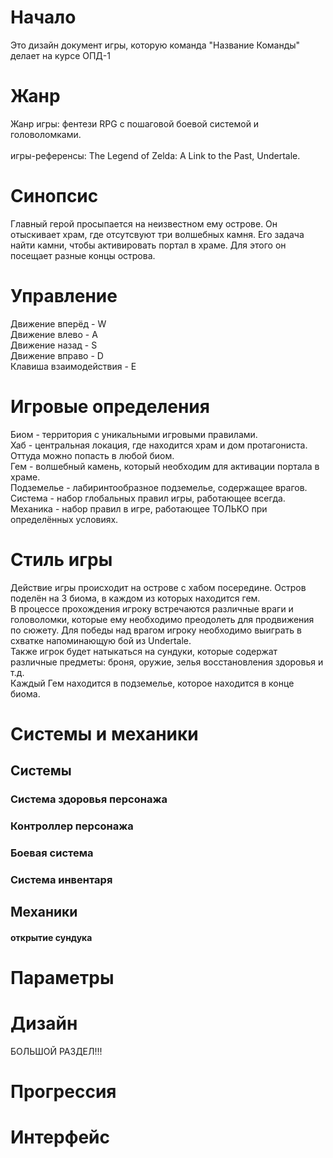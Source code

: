 # Начало
Это дизайн документ игры, которую команда "Название Команды" делает на курсе ОПД-1
# Жанр
Жанр игры: фентези RPG с пошаговой боевой системой и головоломками.\
\
игры-референсы: The Legend of Zelda: A Link to the Past, Undertale.
# Синопсис
Главный герой просыпается на неизвестном ему острове. Он отыскивает храм, где отсутсвуют три волшебных камня. 
Его задача найти камни, чтобы активировать портал в храме. Для этого он посещает разные концы острова.
# Управление
Движение вперёд - W\
Движение влево - A\
Движение назад - S\
Движение вправо - D\
Клавиша взаимодействия - E
# Игровые определения
Биом - территория с уникальными игровыми правилами.\
Хаб - центральная локация, где находится храм и дом протагониста. Оттуда можно попасть в любой биом.\
Гем - волшебный камень, который необходим для активации портала в храме.\
Подземелье - лабиринтообразное подземелье, содержащее врагов.\
Система - набор глобальных правил игры, работающее всегда.\
Механика - набор правил в игре, работающее ТОЛЬКО при определённых условиях.
# Стиль игры
Действие игры происходит на острове с хабом посередине. Остров поделён на 3 биома, в каждом из которых находится гем.\
В процессе прохождения игроку встречаются различные враги и головоломки, которые ему необходимо преодолеть для продвижения по сюжету.
Для победы над врагом игроку необходимо выиграть в схватке напоминающую бой из Undertale.\
Также игрок будет натыкаться на сундуки, которые содержат различные предметы: броня, оружие, зелья восстановления здоровья и т.д.\
Каждый Гем находится в подземелье, которое находится в конце биома.
# Системы и механики
## Системы
### Система здоровья персонажа
### Контроллер персонажа
### Боевая система
### Система инвентаря
## Механики
#### открытие сундука
# Параметры
# Дизайн
БОЛЬШОЙ РАЗДЕЛ!!!
# Прогрессия
# Интерфейс
